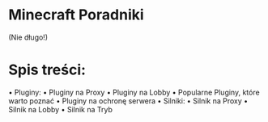 # Minecraft Poradniki
(Nie długo!)
# Spis treści:

 • Pluginy:
   • Pluginy na Proxy
   • Pluginy na Lobby
   • Popularne Pluginy, które warto poznać 
   • Pluginy na ochronę serwera
• Silniki:
   • Silnik na Proxy
   • Silnik na Lobby
   • Silnik na Tryb
